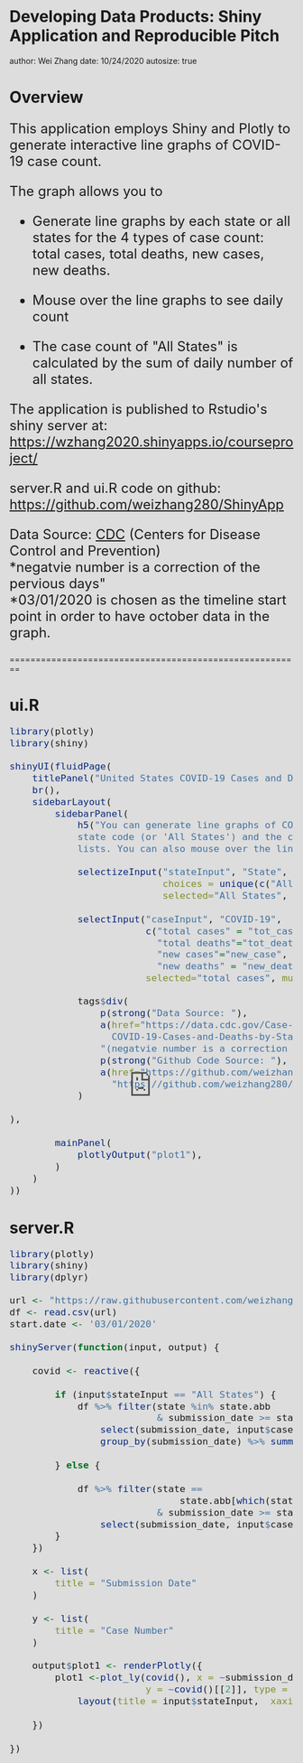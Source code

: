 Developing Data Products: Shiny Application and Reproducible Pitch
========================================================
author: Wei Zhang
date: 10/24/2020
autosize: true

Overview
========================================================
<font size="5">

This application employs Shiny and Plotly to generate interactive line graphs of COVID-19 case count.

The graph allows you to 

- Generate line graphs by each state or all states for the 4 types of case count: 
total cases, total deaths, new cases, new deaths.

- Mouse over the line graphs to see daily count

- The case count of "All States" is calculated by the sum of daily number of all states.

The application is published to Rstudio's shiny server at:  
https://wzhang2020.shinyapps.io/courseproject/

server.R and ui.R code on github:  
https://github.com/weizhang280/ShinyApp

Data Source:  <a href="https://data.cdc.gov/Case-Surveillance/United-States-COVID-19-Cases-and-Deaths-by-State-o/9mfq-cb36">CDC</a> (Centers for Disease Control and Prevention)  
*negatvie number is a correction of the pervious days"  
*03/01/2020 is chosen as the timeline start point in order to have october data in the graph.

</font>


========================================================

<style>
  
iframe {
  position: absolute;
  top: 50%; 
  left: 50%;
  -webkit-transform: translateX(-50%) translateY(-50%);
  transform: translateX(-50%) translateY(-50%);
  min-width: 100vw; 
  min-height: 130vh; 
  z-index: -1000; 
  overflow: hidden;
}
</style>

<iframe src="https://wzhang2020.shinyapps.io/courseproject/" scrolling="yes" marginheight="0" marginwidth="0"></iframe>


ui.R
========================================================

<font size="4">


```r
library(plotly)
library(shiny)

shinyUI(fluidPage(
    titlePanel("United States COVID-19 Cases and Deaths by State over Time"),              
    br(),
    sidebarLayout(
        sidebarPanel(
            h5("You can generate line graphs of COVID-19 case count by selecting 
            state code (or 'All States') and the case count type from the dropdown
            lists. You can also mouse over the line graph to view daily case count."),

            selectizeInput("stateInput", "State",
                           choices = unique(c("All States", state.name)),  
                           selected="All States", multiple =FALSE),
            
            selectInput("caseInput", "COVID-19",
                        c("total cases" = "tot_cases",
                          "total deaths"="tot_death", 
                          "new cases"="new_case",
                          "new deaths" = "new_death"),   
                        selected="total cases", multiple =FALSE),

            tags$div(
                p(strong("Data Source: "),
                a(href="https://data.cdc.gov/Case-Surveillance/United-States-
                  COVID-19-Cases-and-Deaths-by-State-o/9mfq-cb36", "CDC"), 
                "(negatvie number is a correction of the pervious days)"),
                p(strong("Github Code Source: "), 
                a(href="https://github.com/weizhang280/ShinyApp",
                  "https://github.com/weizhang280/ShinyApp"))
            )            
            
),
        
        mainPanel(
            plotlyOutput("plot1"),
        )
    )
))
```
</font>

server.R
========================================================

<font size="4">


```r
library(plotly)
library(shiny)
library(dplyr)

url <- "https://raw.githubusercontent.com/weizhang280/data-sharing/main/United_States_COVID-19_Cases_and_Deaths_by_State_over_Time.csv"
df <- read.csv(url)
start.date <- '03/01/2020'

shinyServer(function(input, output) {
    
    covid <- reactive({
        
        if (input$stateInput == "All States") {
            df %>% filter(state %in% state.abb
                          & submission_date >= start.date) %>%
                select(submission_date, input$caseInput) %>%               
                group_by(submission_date) %>% summarize_all(sum)
            
        } else {             
            
            df %>% filter(state == 
                              state.abb[which(state.name == input$stateInput)] 
                          & submission_date >= start.date) %>%
                select(submission_date, input$caseInput) 
        }
    }) 
    
    x <- list(
        title = "Submission Date"
    )
    
    y <- list(
        title = "Case Number"
    )
    
    output$plot1 <- renderPlotly({
        plot1 <-plot_ly(covid(), x = ~submission_date, 
                        y = ~covid()[[2]], type = "scatter", mode = "lines") %>%
            layout(title = input$stateInput,  xaxis = x, yaxis = y)
        
    })
    
})
```
</font>

